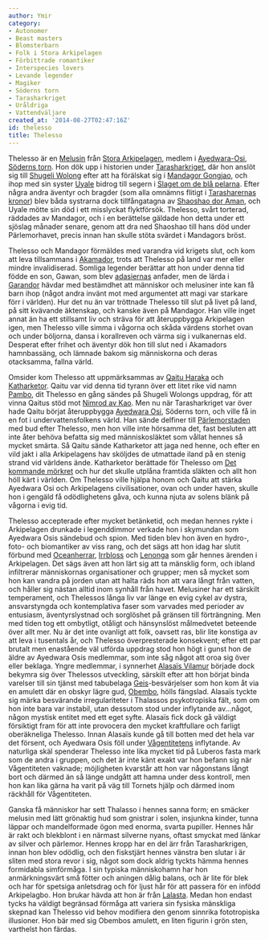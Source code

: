 ```yaml
---
author: Ymir
category:
- Autonomer
- Beast masters
- Blomsterbarn
- Folk i Stora Arkipelagen
- Förbittrade romantiker
- Interspecies lovers
- Levande legender
- Magiker
- Söderns torn
- Tarasharkriget
- Uråldriga
- Vattendväljare
created_at: '2014-08-27T02:47:16Z'
id: thelesso
title: Thelesso
---
```

Thelesso är en [Melusin] från [Stora Arkipelagen], medlem i [Ayedwara-Osi], [Söderns torn]. Hon dök upp i historien under [Tarasharkriget], där hon anslöt sig till [Shugeli Wolong] efter att ha förälskat sig i [Mandagor Gongjao], och ihop med sin syster [Uyale] bidrog till segern i [Slaget om de blå pelarna]. Efter några andra äventyr och bragder (som alla omnämns flitigt i [Tarasharernas kronor]) blev båda systrarna dock tillfångatagna av [Shaoshao dor Aman], och Uyale mötte sin död i ett misslyckat flyktförsök. Thelesso, svårt torterad, räddades av Mandagor, och i en berättelse gäldade hon detta under ett sjöslag månader senare, genom att dra ned Shaoshao till hans död under Pärlemorhavet, precis innan han skulle stöta svärdet i Mandagors bröst.

Thelesso och Mandagor förmäldes med varandra vid krigets slut, och kom att leva tillsammans i [Akamador], trots att Thelesso på land var mer eller mindre invalidiserad. Somliga legender berättar att hon under denna tid födde en son, Gawan, som blev [adasiernas] anfader, men de lärda i [Garandor] hävdar med bestämdhet att människor och melusiner inte kan få barn ihop (något andra invänt mot med argumentet att magi var starkare förr i världen). Hur det nu än var tröttnade Thelesso till slut på livet på land, på sitt kvävande äktenskap, och kanske även på Mandagor. Han ville inget annat än ha ett stillsamt liv och sträva för att återuppbygga Arkipelagen igen, men Thelesso ville simma i vågorna och skåda värdens storhet ovan och under böljorna, dansa i korallreven och värma sig i vulkanernas eld. Desperat efter frihet och äventyr dök hon till slut ned i Akamadors hamnbassäng, och lämnade bakom sig människorna och deras otacksamma, fallna värld.

Omsider kom Thelesso att uppmärksammas av [Qaitu Haraka] och [Katharketor]. Qaitu var vid denna tid tyrann över ett litet rike vid namn [Pambo], dit Thelesso en gång sändes på Shugeli Wolongs uppdrag, för att vinna Qaitus stöd mot [Nimrod av Kao]. Men nu när Tarasharkriget var över hade Qaitu börjat återuppbygga [Ayedwara Osi], Söderns torn, och ville få in en fot i undervattensfolkens värld. Han sände delfiner till [Pärlemorstaden] med bud efter Thelesso, men hon ville inte hörsamma det, fast besluten att inte åter behöva befatta sig med människosläktet som vållat hennes så mycket smärta. Så Qaitu sände Katharketor att jaga ned henne, och efter en vild jakt i alla Arkipelagens hav sköljdes de utmattade iland på en stenig strand vid världens ände. Katharketor berättade för Thelesso om [Det kommande mörkret] och hur det skulle utplåna framtida släkten och allt hon höll kärt i världen. Om Thelesso ville hjälpa honom och Qaitu att stärka Ayedwara Osi och Arkipelagens civilisationer, ovan och under haven, skulle hon i gengäld få odödlighetens gåva, och kunna njuta av solens blänk på vågorna i evig tid.

Thelesso accepterade efter mycket betänketid, och medan hennes rykte i Arkipelagen drunkade i legenddimmor verkade hon i skymundan som Ayedwara Osis sändebud och spion. Med tiden blev hon även en hydro-, foto- och biomantiker av viss rang, och det sägs att hon idag har slutit förbund med [Oceanherrar], [Irrbloss] och [Lenonga] som går hennes ärenden i Arkipelagen. Det sägs även att hon lärt sig att ta mänsklig form, och ibland infiltrerar människornas organisationer och grupper; men så mycket som hon kan vandra på jorden utan att halta räds hon att vara långt från vatten, och håller sig nästan alltid inom synhåll från havet. Melusiner har ett särskilt temperament, och Thelessos långa liv var länge en evig cykel av dystra, ansvarstyngda och kontemplativa faser som varvades med perioder av entusiasm, äventyrslystnad och sorglöshet på gränsen till förträngning. Men med tiden tog ett ombytligt, otåligt och hänsynslöst målmedvetet beteende över allt mer. Nu är det inte ovanligt att folk, oavsett ras, blir lite konstiga av att leva i tusentals år, och Thelesso överpresterade konsekvent; efter ett par brutalt men enastående väl utförda uppdrag stod hon högt i gunst hon de äldre av Ayedwara Osis medlemmar, som inte såg något att oroa sig över eller beklaga. Yngre medlemmar, i synnerhet [Alasaïs Vilamur] började dock bekymra sig över Thelessos utveckling, särskilt efter att hon börjat binda varelser till sin tjänst med tabubelaga [Geis]-besvärjelser som hon kom åt via en amulett där en obskyr lägre gud, [Obembo], hölls fängslad. Alasaïs tyckte sig märka besvärande irregulariteter i Thalassos psykotropiska fält, som om hon inte bara var instabil, utan dessutom stod under inflytande av...något, någon mystisk entitet med ett eget syfte. Alasaïs fick dock gå väldigt försiktigt fram för att inte provocera den mycket kraftfullare och farligt oberäkneliga Thelesso. Innan Alasaïs kunde gå till botten med det hela var det försent, och Ayedwara Osis föll under [Vågentitetens] inflytande. Av naturliga skäl spenderar Thelesso inte lika mycket tid på Luberos fasta mark som de andra i gruppen, och det är inte känt exakt var hon befann sig när Vågentiteten vaknade; möjligheten kvarstår att hon var någonstans långt bort och därmed än så länge undgått att hamna under dess kontroll, men hon kan lika gärna ha varit på väg till Tornets hjälp och därmed inom räckhåll för Vågentiteten.

Ganska få människor har sett Thalasso i hennes sanna form; en smäcker melusin med lätt grönaktig hud som gnistrar i solen, insjunkna kinder, tunna läppar och mandelformade ögon med enorma, svarta pupiller. Hennes hår är rakt och blekblont i en närmast silverne nyans, oftast smyckat med länkar av silver och pärlemor. Hennes kropp har en del ärr från Tarasharkrigen, innan hon blev odödlig, och den fiskstjärt hennes vänstra ben slutar i är sliten med stora revor i sig, något som dock aldrig tyckts hämma hennes formidabla simförmåga. I sin typiska människohamn har hon anmärkningsvärt små fötter och aningen dålig balans, och är lite för blek och har för spetsiga anletsdrag och för ljust hår för att passera för en infödd Arkipelagbo. Hon brukar hävda att hon är från [Lalasta]. Medan hon endast tycks ha väldigt begränsad förmåga att variera sin fysiska mänskliga skepnad kan Thelesso vid behov modifiera den genom sinnrika fototropiska illusioner. Hon bär med sig Obembos amulett, en liten figurin i grön sten, varthelst hon färdas.

  [Melusin]: Melusin
  [Stora Arkipelagen]: Stora_Arkipelagen
  [Ayedwara-Osi]: Ayedwara-Osi
  [Söderns torn]: De_fyra_tornen
  [Tarasharkriget]: Tarasharkriget
  [Shugeli Wolong]: Shugeli_Wolong
  [Mandagor Gongjao]: Mandagor_Gongjao
  [Uyale]: Uyale
  [Slaget om de blå pelarna]: Slaget_om_de_blå_pelarna
  [Tarasharernas kronor]: Huhay_Sanren
  [Shaoshao dor Aman]: Shaoshao_dor_Aman
  [Akamador]: Akamador
  [adasiernas]: Adasierna
  [Garandor]: Garandor
  [Qaitu Haraka]: Qaitu_Haraka
  [Katharketor]: Katharketor
  [Pambo]: Pambo
  [Nimrod av Kao]: Nimrod_av_Kao
  [Ayedwara Osi]: Ayedwara_Osi
  [Pärlemorstaden]: Pärlemorstaden
  [Det kommande mörkret]: Urmörkret
  [Oceanherrar]: Oceanherrar
  [Irrbloss]: Irrbloss
  [Lenonga]: Lenonga
  [Alasaïs Vilamur]: Alasaïs_Vilamur
  [Geis]: Effekter
  [Obembo]: Obembo
  [Vågentitetens]: Vågentiteten
  [Lalasta]: Lalasta
